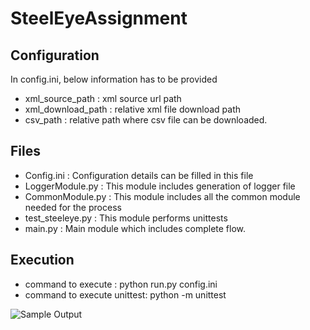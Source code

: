 # SteelEyeAssignment

## Configuration 
In config.ini, below information has to be provided
- xml_source_path : xml source url path
- xml_download_path : relative xml file download path
- csv_path : relative path where csv file can be downloaded.

## Files
- Config.ini : Configuration details can be filled in this file
- LoggerModule.py : This module includes generation of logger file
- CommonModule.py : This module includes all the common module needed for the process
- test_steeleye.py : This module performs unittests
- main.py : Main module which includes complete flow.

## Execution
- command to execute : python run.py config.ini
- command to execute unittest: python -m unittest

![Sample Output](https://github.com/pruthvirbhat/SteelEyeAssignment/SteelEye.png)
